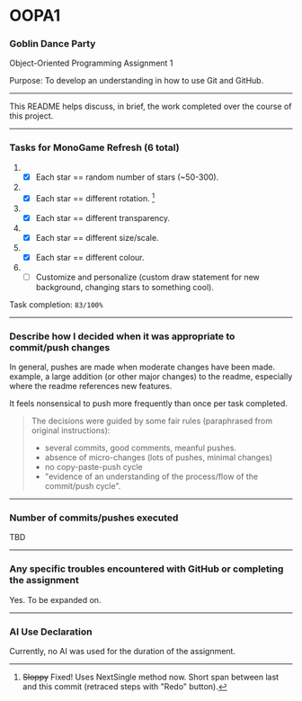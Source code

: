 # OOPA1
### Goblin Dance Party

Object-Oriented Programming Assignment 1

Purpose: To develop an understanding in how to use Git and GitHub.

---
This README helps discuss, in brief, the work completed over the course of this project.

---


### Tasks for MonoGame Refresh (6 total)
1. - [x] Each star == random number of stars (~50-300).
2. - [x] Each star == different rotation. [^1]
3. - [x] Each star == different transparency.
4. - [x] Each star == different size/scale.
5. - [x] Each star == different colour.
6. - [ ] Customize and personalize (custom draw statement for new background, changing stars to something cool).

Task completion: ```83/100%```

[^1]: ~~Sloppy~~ Fixed! Uses NextSingle method now. Short span between last and this commit (retraced steps with "Redo" button).

---

### Describe how I decided when it was appropriate to commit/push changes

In general, pushes are made when moderate changes have been made. example, a large addition (or other major changes) to the readme, especially where the readme references new features.

It feels nonsensical to push more frequently than once per task completed.

>The decisions were guided by some fair rules (paraphrased from original instructions):
> - several commits, good comments, meanful pushes.
> - absence of micro-changes (lots of pushes, minimal changes)
> - no copy-paste-push cycle
> - "evidence of an understanding of the process/flow of the commit/push cycle".


---
### Number of commits/pushes executed
TBD

---
### Any specific troubles encountered with GitHub or completing the assignment
Yes. To be expanded on.

---
### AI Use Declaration
Currently, no AI was used for the duration of the assignment.